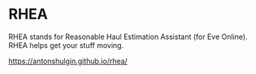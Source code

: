 # RHEA

RHEA stands for Reasonable Haul Estimation Assistant (for Eve Online). RHEA helps get your stuff moving.

https://antonshulgin.github.io/rhea/
